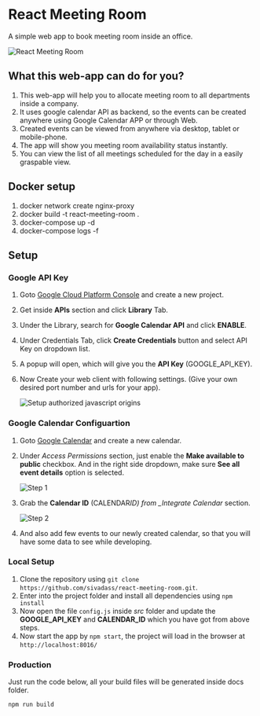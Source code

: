 # React Meeting Room

A simple web app to book meeting room inside an office.

![React Meeting Room](https://res.cloudinary.com/sivadass/image/upload/v1520738442/react-meeting-room-app.gif)

## What this web-app can do for you?

1.  This web-app will help you to allocate meeting room to all departments inside a company.
2.  It uses google calendar API as backend, so the events can be created anywhere using Google Calendar APP or through Web.
3.  Created events can be viewed from anywhere via desktop, tablet or mobile-phone.
4.  The app will show you meeting room availability status instantly.
5.  You can view the list of all meetings scheduled for the day in a easily graspable view.

## Docker setup

1. docker network create nginx-proxy
2. docker build -t react-meeting-room .
3. docker-compose up -d
4. docker-compose logs -f

## Setup

### Google API Key

1. Goto [Google Cloud Platform Console](https://console.cloud.google.com/cloud-resource-manager) and create a new project.
2. Get inside **APIs** section and click **Library** Tab.
3. Under the Library, search for **Google Calendar API** and click **ENABLE**.
4. Under Credentials Tab, click **Create Credentials** button and select API Key on dropdown list.
5. A popup will open, which will give you the **API Key** (GOOGLE_API_KEY).
6. Now Create your web client with following settings. (Give your own desired port number and urls for your app).

   ![Setup authorized javascript origins](https://res.cloudinary.com/sivadass/image/upload/v1520732210/screen-shots/setup-authorized-javascript-origins.png)

### Google Calendar Configuartion

1.  Goto [Google Calendar](https://calendar.google.com "Google Calendar") and create a new calendar.
2.  Under _Access Permissions_ section, just enable the **Make available to public** checkbox. And in the right side dropdown, make sure **See all event details** option is selected.

    ![Step 1](https://res.cloudinary.com/sivadass/image/upload/v1520704625/screen-shots/step-1.png)

3.  Grab the **Calendar ID** (CALENDAR*ID) from \_Integrate Calendar* section.

    ![Step 2](https://res.cloudinary.com/sivadass/image/upload/v1520704853/step-2_x54i28.png)

4.  And also add few events to our newly created calendar, so that you will have some data to see while developing.

### Local Setup

1.  Clone the repository using `git clone https://github.com/sivadass/react-meeting-room.git`.
2.  Enter into the project folder and install all dependencies using `npm install`
3.  Now open the file `config.js` inside _src_ folder and update the **GOOGLE_API_KEY** and **CALENDAR_ID** which you have got from above steps.
4.  Now start the app by `npm start`, the project will load in the browser at `http://localhost:8016/`

### Production

Just run the code below, all your build files will be generated inside docs folder.

```
npm run build
```

